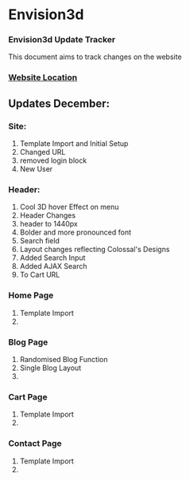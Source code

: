 # Envision3d
### Envision3d Update Tracker
This document aims to track changes on the website

### [Website Location](https://cravingclicks.dev/Envision3d/ "Track Changes")


## Updates December:

### Site:
1. Template Import and Initial Setup
2. Changed URL
3. removed login block
4. New User

### Header:
1. Cool 3D hover Effect on menu
2. Header Changes
3. header to 1440px
4. Bolder and more pronounced font
5. Search field
6. Layout changes reflecting Colossal's Designs
7. Added Search Input
8. Added AJAX Search
9. To Cart URL
    
### Home Page
1. Template Import
2. 

### Blog Page
1. Randomised Blog Function
2. Single Blog Layout
3. 


### Cart Page
1. Template Import
2. 

### Contact Page
1. Template Import
2. 


